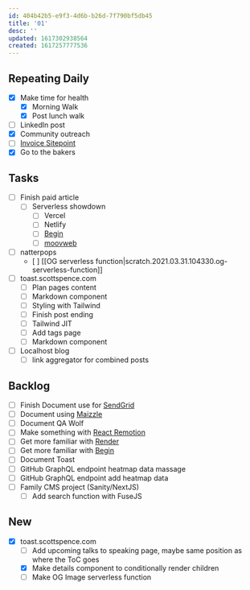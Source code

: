 ```yaml
---
id: 404b42b5-e9f3-4d6b-b26d-7f790bf5db45
title: '01'
desc: ''
updated: 1617302938564
created: 1617257777536
---
```


## Repeating Daily

- [x] Make time for health
  - [x] Morning Walk
  - [x] Post lunch walk
- [ ] LinkedIn post
- [x] Community outreach
- [ ] [Invoice Sitepoint]
- [x] Go to the bakers

## Tasks

- [ ] Finish paid article
  - [ ] Serverless showdown
    - [ ] Vercel
    - [ ] Netlify
    - [ ] [Begin]
    - [ ] [moovweb]
- [ ] natterpops
  - [ ]
    [[OG serverless function|scratch.2021.03.31.104330.og-serverless-function]]
- [ ] toast.scottspence.com
  - [ ] Plan pages content
  - [ ] Markdown component
  - [ ] Styling with Tailwind
  - [ ] Finish post ending
  - [ ] Tailwind JIT
  - [ ] Add tags page
  - [ ] Markdown component
- [ ] Localhost blog
  - [ ] link aggregator for combined posts

## Backlog

- [ ] Finish Document use for [SendGrid]
- [ ] Document using [Maizzle]
- [ ] Document QA Wolf
- [ ] Make something with [React Remotion]
- [ ] Get more familiar with [Render]
- [ ] Get more familiar with [Begin]
- [ ] Document Toast
- [ ] GitHub GraphQL endpoint heatmap data massage
- [ ] GitHub GraphQL endpoint add heatmap data
- [ ] Family CMS project (Sanity/NextJS)
  - [ ] Add search function with FuseJS

## New

- [x] toast.scottspence.com
  - [ ] Add upcoming talks to speaking page, maybe same position as
        where the ToC goes
  - [x] Make details component to conditionally render children
  - [ ] Make OG Image serverless function

<!-- Links -->

[react remotion]:
  https://twitter.com/JNYBGR/status/1358824089960542208
[maizzle]: https://maizzle.com/
[sendgrid]: https://app.sendgrid.com
[render]: https://render.com/
[begin]: https://begin.com/
[invoice sitepoint]: https://www.sitepoint.com/write-for-us/
[moovweb]: https://www.moovweb.com/
